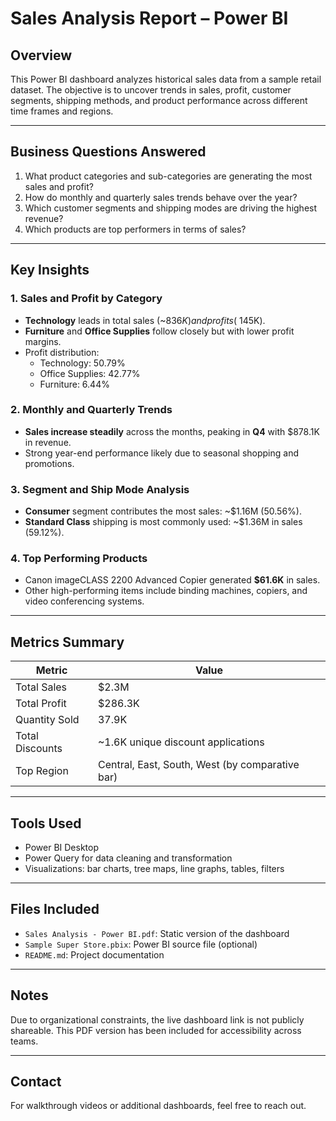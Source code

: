 # Sales Analysis Report – Power BI

## Overview

This Power BI dashboard analyzes historical sales data from a sample retail dataset. The objective is to uncover trends in sales, profit, customer segments, shipping methods, and product performance across different time frames and regions.

---

## Business Questions Answered

1. What product categories and sub-categories are generating the most sales and profit?
2. How do monthly and quarterly sales trends behave over the year?
3. Which customer segments and shipping modes are driving the highest revenue?
4. Which products are top performers in terms of sales?

---

## Key Insights

### 1. Sales and Profit by Category
- **Technology** leads in total sales (~$836K) and profits (~$145K).
- **Furniture** and **Office Supplies** follow closely but with lower profit margins.
- Profit distribution:
  - Technology: 50.79%
  - Office Supplies: 42.77%
  - Furniture: 6.44%

### 2. Monthly and Quarterly Trends
- **Sales increase steadily** across the months, peaking in **Q4** with $878.1K in revenue.
- Strong year-end performance likely due to seasonal shopping and promotions.

### 3. Segment and Ship Mode Analysis
- **Consumer** segment contributes the most sales: ~$1.16M (50.56%).
- **Standard Class** shipping is most commonly used: ~$1.36M in sales (59.12%).

### 4. Top Performing Products
- Canon imageCLASS 2200 Advanced Copier generated **$61.6K** in sales.
- Other high-performing items include binding machines, copiers, and video conferencing systems.

---

## Metrics Summary

| Metric | Value |
|--------|-------|
| Total Sales | $2.3M |
| Total Profit | $286.3K |
| Quantity Sold | 37.9K |
| Total Discounts | ~1.6K unique discount applications |
| Top Region | Central, East, South, West (by comparative bar) |

---

## Tools Used

- Power BI Desktop
- Power Query for data cleaning and transformation
- Visualizations: bar charts, tree maps, line graphs, tables, filters

---

## Files Included

- `Sales Analysis - Power BI.pdf`: Static version of the dashboard
- `Sample Super Store.pbix`: Power BI source file (optional)
- `README.md`: Project documentation

---

## Notes

Due to organizational constraints, the live dashboard link is not publicly shareable. This PDF version has been included for accessibility across teams.

---

## Contact

For walkthrough videos or additional dashboards, feel free to reach out.
